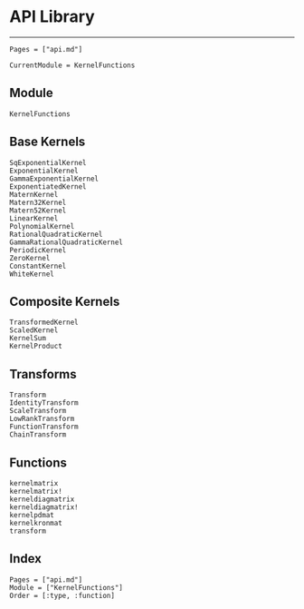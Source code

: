 # API Library

---
```@contents
Pages = ["api.md"]
```

```@meta
CurrentModule = KernelFunctions
```

## Module
```@docs
KernelFunctions
```

## Base Kernels

```@docs
SqExponentialKernel
ExponentialKernel
GammaExponentialKernel
ExponentiatedKernel
MaternKernel
Matern32Kernel
Matern52Kernel
LinearKernel
PolynomialKernel
RationalQuadraticKernel
GammaRationalQuadraticKernel
PeriodicKernel
ZeroKernel
ConstantKernel
WhiteKernel
```

## Composite Kernels

```@docs
TransformedKernel
ScaledKernel
KernelSum
KernelProduct
```

## Transforms

```@docs
Transform
IdentityTransform
ScaleTransform
LowRankTransform
FunctionTransform
ChainTransform
```

## Functions

```@docs
kernelmatrix
kernelmatrix!
kerneldiagmatrix
kerneldiagmatrix!
kernelpdmat
kernelkronmat
transform
```


## Index

```@index
Pages = ["api.md"]
Module = ["KernelFunctions"]
Order = [:type, :function]
```
